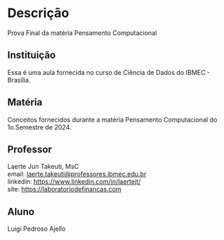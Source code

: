 # Descrição
Prova Final da matéria Pensamento Computacional

## Instituição
Essa é uma aula fornecida no curso de Ciência de Dados do IBMEC - Brasília.

## Matéria
Conceitos fornecidos durante a matéria Pensamento Computacional do 1o.Semestre de 2024.

## Professor
Laerte Jun Takeuti, MsC \
email: laerte.takeuti@professores.ibmec.edu.br \
linkedin: https://www.linkedin.com/in/laertejt/ \
site: https://laboratoriodefinancas.com 

## Aluno
Luigi Pedroso Ajello 